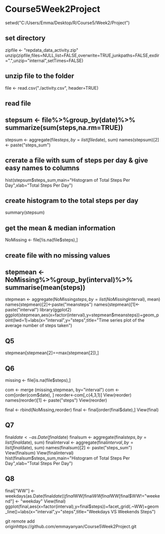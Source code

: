 # Course5Week2Project
setwd("C:/Users/Emma/Desktop/R/Course5/Week2/Project")
## set directory

zipfile <- "repdata_data_activity.zip"
unzip(zipfile,files=NULL,list=FALSE,overwrite=TRUE,junkpaths=FALSE,exdir=".",unzip="internal",setTimes=FALSE)
## unzip file to the folder

file <- read.csv("./activity.csv", header=TRUE)
## read file


## stepsum <- file%>%group_by(date)%>% summarize(sum(steps,na.rm=TRUE))
stepsum <- aggregate(file$steps, by=list(file$date), sum)
names(stepsum)[2] <- paste("steps_sum")
## crerate a file with sum of steps per day & give easy names to columns


hist(stepsum$steps_sum,main="Histogram of Total Steps Per Day",xlab="Total Steps Per Day")
## create histogram to the total steps per day

summary(stepsum)
## get the mean & median information

NoMissing <- file[!is.na(file$steps),]
## create file with no missing values

## stepmean <-  NoMissing%>%group_by(interval)%>% summarise(mean(steps))
stepmean <- aggregate(NoMissing$steps, by=list(NoMissing$interval), mean)
names(stepmean)[2]<-paste("meansteps")
names(stepmean)[1]<-paste("interval")
library(ggplot2)
ggplot(stepmean,aes(x=factor(interval),y=stepmean$meansteps))+geom_point(lwd=1)+labs(x="interval",y="steps",title="Time series plot of the average number of steps taken")

## Q5
stepmean[stepmean[2]==max(stepmean[2]),]

## Q6
missing <- file[is.na(file$steps),]

com <- merge (missing,stepmean, by="interval")
com <- com[order(com$date), ]
reorder<-com[,c(4,3,1)]
View(reorder)
names(reorder)[1] <- paste("steps")
View(reorder)

final <- rbind(NoMissing,reorder)
final <- final[order(final$date),]
View(final)

## Q7
final$date <- as.Date(final$date)
finalsum <- aggregate(final$steps, by=list(final$date), sum)
finalinterval <- aggregate(final$interval, by=list(final$date), sum)
names(finalsum)[2] <- paste("steps_sum")
View(finalsum)
View(finalinterval)
hist(finalsum$steps_sum,main="Histogram of Total Steps Per Day",xlab="Total Steps Per Day")

## Q8

final["WW"] <- weekdays(as.Date(final$date))
final$WW[final$WW %in% c('Saturday','Sunday')] <- "weekend"
final$WW[final$WW!="weekend"] <- "weekday"
View(final)
ggplot(final,aes(x=factor(interval),y=final$steps))+facet_grid(.~WW)+geom_line()+labs(x="interval",y="steps",title="Weekdays VS Weekends Steps")

git remote add originhttps://github.com/emmayanyan/Course5Week2Project.git
